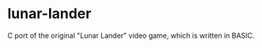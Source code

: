 lunar-lander
============

C port of the original "Lunar Lander" video game, which is written in BASIC.
